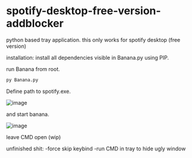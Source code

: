 # spotify-desktop-free-version-addblocker
python based tray application.
this only works for spotify desktop (free version)

installation:
install all dependencies visible in Banana.py using PIP.

run Banana from root.
```py
py Banana.py
```
Define path to spotify.exe.

![image](https://user-images.githubusercontent.com/72999487/226913136-7fa160c6-ccbd-4508-a6c2-af93f5249f01.png)

and start banana.

![image](https://user-images.githubusercontent.com/72999487/226913601-f2cce62a-e938-4861-ab3c-9a954b01083c.png)

leave CMD open (wip)

unfinished shit:
-force skip keybind
-run CMD in tray to hide ugly window
